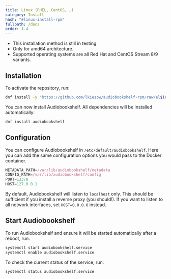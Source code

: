 ```yaml
---
title: Linux (RHEL, CentOS, …)
category: Install
hash: "#linux-install-rpm"
fullpath: /docs
order: 1.4
---
```


<div class=warn>
<ul>
<li>This installation method is still in testing.</li>
<li>Only for amd64 architecture.</li>
<li>Supported operating systems are all Red Hat and CentOS Stream 8/9 variants.</li>
</ul>
</div>

## Installation

To activate the repository, run:

```bash
dnf install -y "https://github.com/lkiesow/audiobookshelf-rpm/raw/el$(rpm -E %rhel)/audiobookshelf-repository-1-1.el$(rpm -E %rhel).noarch.rpm"
```

You can now install Audiobookshelf.
All dependencies will be installed automatically:

```bash
dnf install audiobookshelf
```


## Configuration

You can configure Audiobookshelf in `/etc/default/audiobookshelf`.
Here you can add the same configuration options you would pass to the Docker container.

```js
METADATA_PATH=/var/lib/audiobookshelf/metadata
CONFIG_PATH=/var/lib/audiobookshelf/config
PORT=13378
HOST=127.0.0.1
```

By default, Audiobookshelf will listen to `localhost` only.
This should be sufficient if you install a reverse proxy (you should!).
If you want to listen to all network interfaces, set `HOST=0.0.0.0` instead.


## Start Audiobookshelf

To run Audiobookshelf and ensure it will be started automatically after a reboot, run:

```bash
systemctl start audiobookshelf.service
systemctl enable audiobookshelf.service
```

To check the current status of the service, run:

```bash
systemctl status audiobookshelf.service
```
